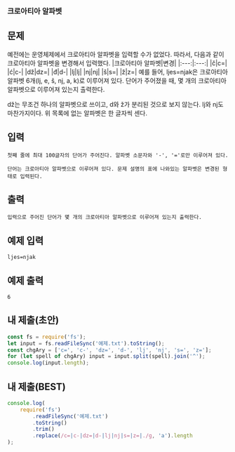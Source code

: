 ### 크로아티아 알파벳

## 문제

예전에는 운영체제에서 크로아티아 알파벳을 입력할 수가 없었다. 따라서, 다음과 같이 크로아티아 알파벳을 변경해서 입력했다.
|크로아티아 알파벳|변경|
|:---:|:---:|
|č|c=|
|ć|c-|
|dž|dz=|
|đ|d-|
|lj|lj|
|nj|nj|
|š|s=|
|ž|z=|
예를 들어, ljes=njak은 크로아티아 알파벳 6개(lj, e, š, nj, a, k)로 이루어져 있다. 단어가 주어졌을 때, 몇 개의 크로아티아 알파벳으로 이루어져 있는지 출력한다.

dž는 무조건 하나의 알파벳으로 쓰이고, d와 ž가 분리된 것으로 보지 않는다. lj와 nj도 마찬가지이다. 위 목록에 없는 알파벳은 한 글자씩 센다.

## 입력

```
첫째 줄에 최대 100글자의 단어가 주어진다. 알파벳 소문자와 '-', '='로만 이루어져 있다.

단어는 크로아티아 알파벳으로 이루어져 있다. 문제 설명의 표에 나와있는 알파벳은 변경된 형태로 입력된다.
```

## 출력

```
입력으로 주어진 단어가 몇 개의 크로아티아 알파벳으로 이루어져 있는지 출력한다.
```

## 예제 입력

```
ljes=njak
```

## 예제 출력

```
6
```

## 내 제출(초안)

```js
const fs = require('fs');
let input = fs.readFileSync('예제.txt').toString();
const chgAry = ['c=', 'c-', 'dz=', 'd-', 'lj', 'nj', 's=', 'z='];
for (let spell of chgAry) input = input.split(spell).join('^');
console.log(input.length);
```

## 내 제출(BEST)

```js
console.log(
    require('fs')
        .readFileSync('예제.txt')
        .toString()
        .trim()
        .replace(/c=|c-|dz=|d-|lj|nj|s=|z=|./g, 'a').length
);
```
